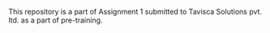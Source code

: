 This repository is a part of Assignment 1 submitted to Tavisca Solutions pvt. ltd. as a part of pre-training.